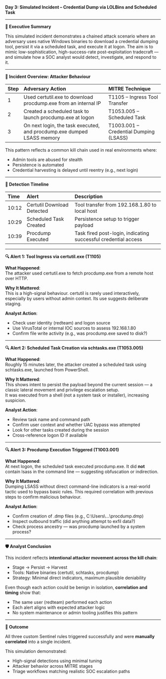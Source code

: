 **Day 3: Simulated Incident – Credential Dump via LOLBins and Scheduled Task**

---

**🧠 Executive Summary**

This simulated incident demonstrates a chained attack scenario where an adversary uses native Windows binaries to download a credential dumping tool, persist it via a scheduled task, and execute it at logon. The aim is to mimic low-sophistication, high-success-rate post-exploitation tradecraft — and simulate how a SOC analyst would detect, investigate, and respond to it.

---

**🔗 Incident Overview: Attacker Behaviour**

| Step | Adversary Action | MITRE Technique |
| :---- | :---- | :---- |
| 1 | Used certutil.exe to download procdump.exe from an internal IP | T1105 – Ingress Tool Transfer |
| 2 | Created a scheduled task to launch procdump.exe at logon | T1053.005 – Scheduled Task |
| 3 | On next login, the task executed, and procdump.exe dumped LSASS memory | T1003.001 – Credential Dumping (LSASS) |

This pattern reflects a common kill chain used in real environments where:

* Admin tools are abused for stealth  
* Persistence is automated  
* Credential harvesting is delayed until reentry (e.g., next login)

---

**🚨 Detection Timeline**

| Time | Alert | Description |
| :---- | :---- | :---- |
| 10:12 | Certutil Download Detected | Tool transfer from 192.168.1.80 to local host |
| 10:29 | Scheduled Task Created | Persistence setup to trigger payload |
| 10:39 | Procdump Executed | Task fired post-login, indicating successful credential access |

---

**🔍 Alert 1: Tool Ingress via certutil.exe (T1105)**

**What Happened**:  
 The attacker used certutil.exe to fetch procdump.exe from a remote host over HTTP.

**Why It Mattered**:  
 This is a high-signal behaviour. certutil is rarely used interactively, especially by users without admin context. Its use suggests deliberate staging.

**Analyst Action**:

* Check user identity (redteam) and logon source  
* Use VirusTotal or internal IOC sources to assess 192.168.1.80  
* Confirm file write activity (e.g., was procdump.exe saved to disk?)

---

**🔍 Alert 2: Scheduled Task Creation via schtasks.exe (T1053.005)**

**What Happened**:  
 Roughly 15 minutes later, the attacker created a scheduled task using schtasks.exe, launched from PowerShell.

**Why It Mattered**:  
 This shows intent to persist the payload beyond the current session — a classic lateral movement and privilege escalation setup.  
 It was executed from a shell (not a system task or installer), increasing suspicion.

**Analyst Action**:

* Review task name and command path  
* Confirm user context and whether UAC bypass was attempted  
* Look for other tasks created during the session  
* Cross-reference logon ID if available

---

**🔍 Alert 3: Procdump Execution Triggered (T1003.001)**

**What Happened**:  
 At next logon, the scheduled task executed procdump.exe. It did **not** contain lsass in the command line — suggesting obfuscation or indirection.

**Why It Mattered**:  
 Dumping LSASS without direct command-line indicators is a real-world tactic used to bypass basic rules. This required correlation with previous steps to confirm malicious behaviour.

**Analyst Action**:

* Confirm creation of .dmp files (e.g., C:\\Users\\...\\procdump.dmp)  
* Inspect outbound traffic (did anything attempt to exfil data?)  
* Check process ancestry — was procdump launched by a system process?

---

**🛡️ Analyst Conclusion**

This incident reflects **intentional attacker movement across the kill chain**:

* Stage → Persist → Harvest  
* Tools: Native binaries (certutil, schtasks, procdump)  
* Strategy: Minimal direct indicators, maximum plausible deniability

Even though each action could be benign in isolation, **correlation and timing** show that:

* The same user (redteam) performed each action  
* Each alert aligns with expected attacker logic  
* No system maintenance or admin tooling justifies this pattern

---

**🧩 Outcome**

All three custom Sentinel rules triggered successfully and were **manually correlated** into a single incident.

This simulation demonstrated:

* High-signal detections using minimal tuning  
* Attacker behavior across MITRE stages  
* Triage workflows matching realistic SOC escalation paths

 
